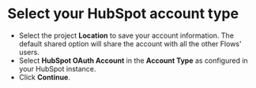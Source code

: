 # Select your HubSpot account type

* Select the project **Location** to save your account information. The default shared option will share the account with all the other Flows' users.
* Select **HubSpot OAuth Account** in the **Account Type** as configured in your HubSpot instance.
* Click **Continue**.
